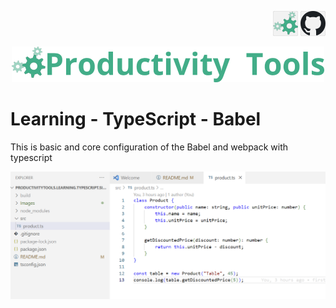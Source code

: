 <!--Category:GAS--> 
 <p align="right">
    <a href="http://productivitytools.tech/"><img src="Images/Header/ProductivityTools_green_40px_2.png" /><a> 
    <a href="https://github.com/ProductivityTools-Learning/ProductivityTools.Learning.TypeScript.SimpleClass/tree/main"><img src="Images/Header/Github_border_40px.png" /></a>
</p>
<p align="center">
    <a href="http://http://productivitytools.tech/">
        <img src="Images/Header/LogoTitle_green_500px.png" />
    </a>
</p>

# Learning - TypeScript - Babel

This is basic and core configuration of the Babel and webpack with typescript

<!--more-->

![](Images/2023-03-19-16-08-36.png)